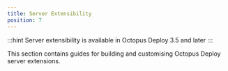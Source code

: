 ```yaml
---
title: Server Extensibility
position: 7
---
```


:::hint
Server extensibility is available in Octopus Deploy 3.5 and later
:::

This section contains guides for building and customising Octopus Deploy server extensions.
